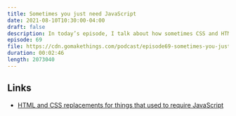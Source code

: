```yaml
---
title: Sometimes you just need JavaScript
date: 2021-08-10T10:30:00-04:00
draft: false
description: In today’s episode, I talk about how sometimes CSS and HTML can replace JavaScript, but sometimes they're not enough.
episode: 69
file: https://cdn.gomakethings.com/podcast/episode69-sometimes-you-just-need-javascript.mp3
duration: 00:02:46
length: 2073040
---
```


## Links

- [HTML and CSS replacements for things that used to require JavaScript](https://calendar.perfplanet.com/2020/html-and-css-techniques-to-reduce-your-javascript/)